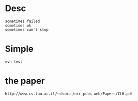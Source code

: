 # Desc

    sometimes failed  
    sometimes ok  
    sometimes can't stop 

# Simple 

    mvn test

# the paper

    http://www.cs.tau.ac.il/~shanir/nir-pubs-web/Papers/CLH.pdf